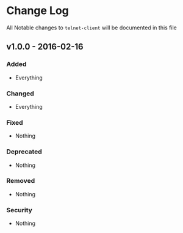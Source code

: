 # Change Log

All Notable changes to `telnet-client` will be documented in this file

## v1.0.0 - 2016-02-16

### Added
- Everything

### Changed
- Everything

### Fixed
- Nothing

### Deprecated
- Nothing

### Removed
- Nothing

### Security
- Nothing
